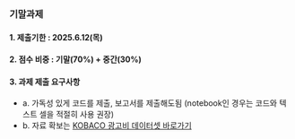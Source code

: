 ### 기말과제

#### 1. 제출기한 : 2025.6.12(목)
#### 2. 점수 비중 : 기말(70%) + 중간(30%)
#### 3. 과제 제출 요구사항

- a. 가독성 있게 코드를 제출, 보고서를 제출해도됨 (notebook인 경우는 코드와 텍스트 셀을 적절히 사용 권장)
- b. 자료 확보는 [KOBACO 광고비 데이터셋 바로가기](https://adstat.kobaco.co.kr/mcr/portal/dataSet/mdssInfoPage.do?orderState=regDt&pageSize=10&pageIndex=1&searchItem=all&searchText=&datasetId=DS_MST_0000000257#)
